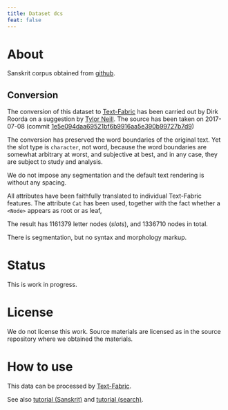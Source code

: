 ```yaml
---
title: Dataset dcs
feat: false
---
```


# About

Sanskrit corpus obtained from [github](https://github.com/cltk/sanskrit_text_dcs).


## Conversion
The conversion of this dataset to
[Text-Fabric](/ETCBC/text-fabric/wiki)
has been carried out by Dirk Roorda on a suggestion by
[Tylor Neill](http://www.gko.uni-leipzig.de/indologie-zaw/institut/mitarbeiter-in-forschungsprojekten/tyler-graham-neill.html).
The source has been taken on 2017-07-08
(commit [1e5e094daa69521bf6b9916aa5e390b99727b7d9](https://github.com/cltk/sanskrit_text_dcs/commit/1e5e094daa69521bf6b9916aa5e390b99727b7d9))

The conversion has preserved the word boundaries of the original text.
Yet the slot type is `character`, not word, because the word boundaries are somewhat arbitrary at worst, 
and subjective at best, and in any case, they are subject to study and analysis.

We do not impose any segmentation and the default text rendering is without any spacing.

All attributes have been faithfully translated to individual Text-Fabric features.
The attribute `Cat` has been used, together with the fact whether a `<Node>` appears as root or as leaf,

The result has 1161379 letter nodes (*slots*), and 1336710 nodes in total.

There is segmentation, but no syntax and morphology markup.

# Status

This is work in progress.

# License

We do not license this work. Source materials are licensed as in the source repository where we obtained the materials.

# How to use

This data can be processed by 
[Text-Fabric](https://github.com/ETCBC/text-fabric/wiki).

See also 
[tutorial (Sanskrit)](https://github.com/etcbc/text-fabric/blob/master/docs/tutorialSanskrit.ipynb)
and
[tutorial (search)](https://github.com/etcbc/text-fabric/blob/master/docs/searchTutorial.ipynb).
